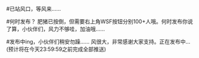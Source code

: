 #已站风口，等风来……

#何时发布？
肥猪已按倒，但需要右上角WSF按钮分别100+人哦。何时发布你说了算，小伙伴们，风力不够哇，加油哦……

#发布中ing，小伙伴们稍安勿躁……
风很大，非常感谢大家支持。正在发布中...(预计将在今天23:59:59之前完成全部推送)